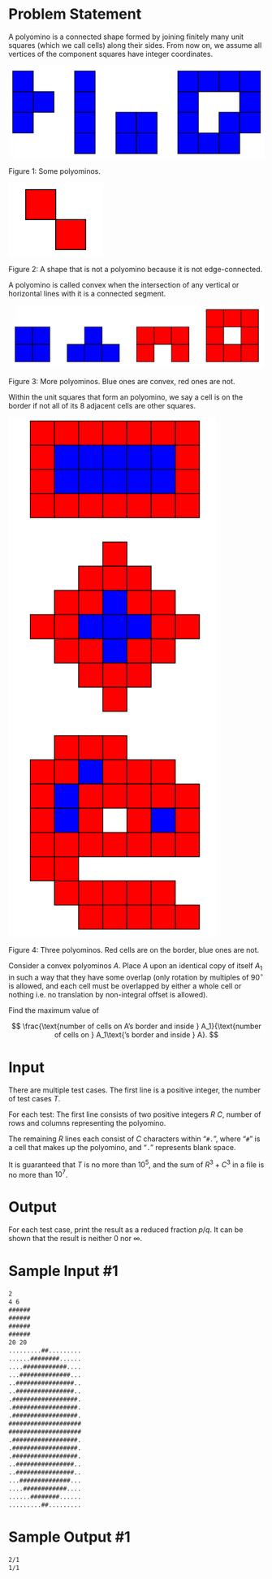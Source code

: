 # Problem Statement

A polyomino is a connected shape formed by joining finitely many unit squares (which we call cells) along their sides. From now on, we assume all vertices of the component squares have integer coordinates.

![IMAGE](CS3233_2025_Midterm-ficketts_conjecture_for_polyominoes-1.png)

Figure 1: Some polyominos. 

![IMAGE](CS3233_2025_Midterm-ficketts_conjecture_for_polyominoes-2.png)

Figure 2: A shape that is not a polyomino because it is not edge-connected. 

A polyomino is called convex when the intersection of any vertical or horizontal lines with it is a connected segment.

![IMAGE](CS3233_2025_Midterm-ficketts_conjecture_for_polyominoes-3.png)

Figure 3: More polyominos. Blue ones are convex, red ones are not. 

Within the unit squares that form an polyomino, we say a cell is on the border if not all of its 8 adjacent cells are other squares.

![IMAGE](CS3233_2025_Midterm-ficketts_conjecture_for_polyominoes-4.png)

Figure 4: Three polyominos. Red cells are on the border, blue ones are not. 

Consider a convex polyominos $A$. Place $A$ upon an identical copy of itself $A_1$ in such a way that they have some overlap (only rotation by multiples of $90^\circ$ is allowed, and each cell must be overlapped by either a whole cell or nothing i.e. no translation by non-integral offset is allowed).

Find the maximum value of

$$
\frac{\text{number of cells on A’s border and inside } A_1}{\text{number of cells on } A_1\text{’s border and inside } A}.
$$

# Input

There are multiple test cases. The first line is a positive integer, the number of test cases $T$.

For each test: The first line consists of two positive integers $R\ C$, number of rows and columns representing the polyomino.

The remaining $R$ lines each consist of $C$ characters within “`#.`”, where “`#`” is a cell that makes up the polyomino, and “`.`” represents blank space.

It is guaranteed that $T$ is no more than $10^5$, and the sum of $R^3 + C^3$ in a file is no more than $10^7$.

# Output

For each test case, print the result as a reduced fraction $p/q$. It can be shown that the result is neither $0$ nor $\infty$.


# Sample Input #1
```
2
4 6
######
######
######
######
20 20
.........##.........
......########......
....############....
...##############...
..################..
..################..
.##################.
.##################.
.##################.
####################
####################
.##################.
.##################.
.##################.
..################..
..################..
...##############...
....############....
......########......
.........##.........
```
# Sample Output #1
```
2/1
1/1
```